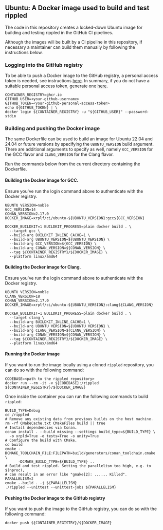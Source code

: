 ## Ubuntu: A Docker image used to build and test rippled

The code in this repository creates a locked-down Ubuntu image for building and
testing rippled in the GitHub CI pipelines.

Although the images will be built by a CI pipeline in this repository, if
necessary a maintainer can build them manually by following the instructions
below.

### Logging into the GitHub registry

To be able to push a Docker image to the GitHub registry, a personal access
token is needed, see instructions [here](https://docs.github.com/en/packages/working-with-a-github-packages-registry/working-with-the-container-registry#authenticating-with-a-personal-access-token-classic).
In summary, if you do not have a suitable personal access token, generate one
[here](https://github.com/settings/tokens/new?scopes=write:packages).

```shell
CONTAINER_REGISTRY=ghcr.io
GITHUB_USER=<your-github-username>
GITHUB_TOKEN=<your-github-personal-access-token>
echo ${GITHUB_TOKEN} | \
docker login ${CONTAINER_REGISTRY} -u "${GITHUB_USER}" --password-stdin
```

### Building and pushing the Docker image

The same Dockerfile can be used to build an image for Ubuntu 22.04 and 24.04 or
future versions by specifying the `UBUNTU_VERSION` build argument. There are
additional arguments to specify as well, namely `GCC_VERSION` for the GCC flavor
and `CLANG_VERSION` for the Clang flavor.

Run the commands below from the current directory containing the Dockerfile.

#### Building the Docker image for GCC.

Ensure you've run the login command above to authenticate with the Docker
registry.

```shell
UBUNTU_VERSION=noble
GCC_VERSION=14
CONAN_VERSION=2.17.0
DOCKER_IMAGE=xrplf/ci/ubuntu-${UBUNTU_VERSION}:gcc${GCC_VERSION}

DOCKER_BUILDKIT=1 BUILDKIT_PROGRESS=plain docker build . \
  --target gcc \
  --build-arg BUILDKIT_INLINE_CACHE=1 \
  --build-arg UBUNTU_VERSION=${UBUNTU_VERSION} \
  --build-arg GCC_VERSION=${GCC_VERSION} \
  --build-arg CONAN_VERSION=${CONAN_VERSION} \
  --tag ${CONTAINER_REGISTRY}/${DOCKER_IMAGE} \
  --platform linux/amd64
```

#### Building the Docker image for Clang.

Ensure you've run the login command above to authenticate with the Docker
registry.

```shell
UBUNTU_VERSION=noble
CLANG_VERSION=18
CONAN_VERSION=2.17.0
DOCKER_IMAGE=xrplf/ci/ubuntu-${UBUNTU_VERSION}:clang${CLANG_VERSION}

DOCKER_BUILDKIT=1 BUILDKIT_PROGRESS=plain docker build . \
  --target clang \
  --build-arg BUILDKIT_INLINE_CACHE=1 \
  --build-arg UBUNTU_VERSION=${UBUNTU_VERSION} \
  --build-arg CLANG_VERSION=${CLANG_VERSION} \
  --build-arg CONAN_VERSION=${CONAN_VERSION} \
  --tag ${CONTAINER_REGISTRY}/${DOCKER_IMAGE} \
  --platform linux/amd64
```

#### Running the Docker image

If you want to run the image locally using a cloned `rippled` repository, you
can do so with the following command:

```shell
CODEBASE=<path to the rippled repository>
docker run --rm -it -v ${CODEBASE}:/rippled ${CONTAINER_REGISTRY}/${DOCKER_IMAGE}
```

Once inside the container you can run the following commands to build `rippled`:

```shell
BUILD_TYPE=Debug
cd /rippled
# Remove any existing data from previous builds on the host machine.
rm -rf CMakeCache.txt CMakeFiles build || true
# Install dependencies via Conan.
conan install . --build missing --settings build_type=${BUILD_TYPE} \
  -o xrpld=True -o tests=True -o unity=True
# Configure the build with CMake.
cd build
cmake -DCMAKE_TOOLCHAIN_FILE:FILEPATH=build/generators/conan_toolchain.cmake \
      -DCMAKE_BUILD_TYPE=${BUILD_TYPE} ..
# Build and test rippled. Setting the parallelism too high, e.g. to $(nproc),
# can result in an error like "gmake[2]: ...... Killed".
PARALLELISM=2
cmake --build . -j ${PARALLELISM}
./rippled --unittest --unittest-jobs ${PARALLELISM}
```

#### Pushing the Docker image to the GitHub registry

If you want to push the image to the GitHub registry, you can do so with the
following command:

```shell
docker push ${CONTAINER_REGISTRY}/${DOCKER_IMAGE}
```
